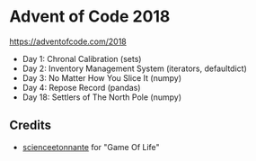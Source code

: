 Advent of Code 2018
===================

https://adventofcode.com/2018

- Day 1: Chronal Calibration (sets)
- Day 2: Inventory Management System (iterators, defaultdict)
- Day 3: No Matter How You Slice It (numpy)
- Day 4: Repose Record (pandas)
- Day 18: Settlers of The North Pole (numpy)


Credits
-------
- [scienceetonnante](https://github.com/scienceetonnante) for "Game Of Life"
